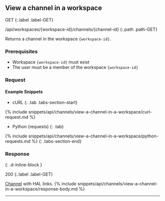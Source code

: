 ## View a channel in a workspace

GET
{:.label .label-GET}

/api/workspaces/{workspace-id}/channels/{channel-id}
{:.path .path-GET}

Returns a channel in the workspace `{workspace-id}`.

### Prerequisites
- Workspace `{workspace-id}` must exist
- The user must be a member of the workspace `{workspace-id}`

### Request
#### Example Snippets
- cURL
{: .tab .tabs-section-start}

{% include snippets/api/channels/view-a-channel-in-a-workspace/curl-request.md %}

- Python (requests)
{: .tab}

{% include snippets/api/channels/view-a-channel-in-a-workspace/python-requests.md %}
{: .tabs-section-end}

### Response
{: .d-inline-block }

200
{:.label .label-GET}

[Channel](#channel) with HAL links.
{% include snippets/api/channels/view-a-channel-in-a-workspace/response-body.md %}

---
